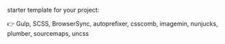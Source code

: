 starter template for your project:

👉 Gulp, SCSS, BrowserSync, autoprefixer, csscomb, imagemin, nunjucks, plumber, sourcemaps, uncss
